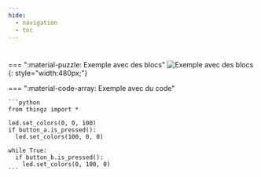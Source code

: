 ```yaml
---
hide:
  - navigation
  - toc
---
```


# 

=== ":material-puzzle: Exemple avec des blocs"
    ![Exemple avec des blocs](quiz2_question3.png){: style="width:480px;"}

=== ":material-code-array: Exemple avec du code"

    ```python
    from thingz import *

    led.set_colors(0, 0, 100)
    if button_a.is_pressed():
      led.set_colors(100, 0, 0)

    while True:
      if button_b.is_pressed():
        led.set_colors(0, 100, 0)
    ```